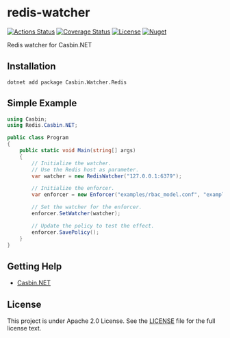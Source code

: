 # redis-watcher

[![Actions Status](https://github.com/casbin-net/redis-watcher/workflows/Build/badge.svg)](https://github.com/casbin-net/redis-watcher/actions)
[![Coverage Status](https://coveralls.io/repos/github/casbin-net/redis-watcher/badge.svg?branch=master)](https://coveralls.io/github/casbin-net/redis-watcher?branch=master)
[![License](https://img.shields.io/github/license/casbin-net/redis-watcher)](https://github.com/casbin-net/redis-watcher/blob/master/LICENSE)
[![Nuget](https://img.shields.io/nuget/v/Casbin.Watcher.Redis?label=Casbin.Watcher.Redis)](https://www.nuget.org/packages/Casbin.Watcher.Redis)

Redis watcher for Casbin.NET

## Installation

```
dotnet add package Casbin.Watcher.Redis
```

## Simple Example

```csharp
using Casbin;
using Redis.Casbin.NET;

public class Program
{
    public static void Main(string[] args)
    {
        // Initialize the watcher.
        // Use the Redis host as parameter.
        var watcher = new RedisWatcher("127.0.0.1:6379");

        // Initialize the enforcer.
        var enforcer = new Enforcer("examples/rbac_model.conf", "examples/rbac_policy.csv");

        // Set the watcher for the enforcer.
        enforcer.SetWatcher(watcher);

        // Update the policy to test the effect.
        enforcer.SavePolicy();
    }
}
```

## Getting Help

- [Casbin.NET](https://github.com/casbin/Casbin.NET)

## License

This project is under Apache 2.0 License. See the [LICENSE](LICENSE) file for the full license text.
